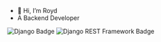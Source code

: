 - 👋 Hi, I’m Royd
- A Backend Developer

<!---
Royd0101/Royd0101 is a ✨ special ✨ repository because its `README.md` (this file) appears on your GitHub profile.
You can click the Preview link to take a look at your changes.
--->
![Django Badge](https://img.shields.io/badge/Django-092E20?style=for-the-badge&logo=django&logoColor=green)
![Django REST Framework Badge](https://img.shields.io/badge/django%20rest-ff1709?style=for-the-badge&logo=django&logoColor=white)

